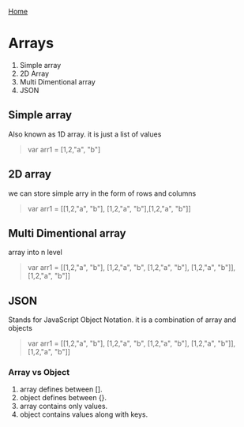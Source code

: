 [Home](Readme.md)
# Arrays
1. Simple array
1. 2D Array
1. Multi Dimentional array
1. JSON

## Simple array
Also known as 1D array. it is just a list of values
> var arr1 = [1,2,"a", "b"]

## 2D array
we can store simple arry in the form of rows and columns
> var arr1 = [[1,2,"a", "b"], [1,2,"a", "b"],[1,2,"a", "b"]]

## Multi Dimentional array
array into n level
> var arr1 = [[1,2,"a", "b"], [1,2,"a", "b", [1,2,"a", "b"], [1,2,"a", "b"]],[1,2,"a", "b"]]

## JSON
Stands for JavaScript Object Notation. it is a combination of array and objects
> var arr1 = [[1,2,"a", "b"], [1,2,"a", "b", [1,2,"a", "b"], [1,2,"a", "b"]],[1,2,"a", "b"]]

### Array vs Object
1. array defines between [].
1. object defines between {}.
1. array contains only values.
1. object contains values along with keys.

